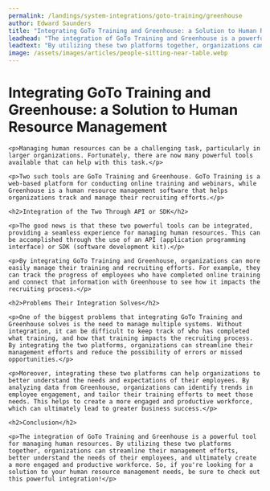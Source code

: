 ```yaml
---
permalink: /landings/system-integrations/goto-training/greenhouse
author: Edward Saunders
title: "Integrating GoTo Training and Greenhouse: a Solution to Human Resource Management"
leadhead: "The integration of GoTo Training and Greenhouse is a powerful tool for managing human resources"
leadtext: "By utilizing these two platforms together, organizations can streamline their management efforts, better understand the needs of their employees, and ultimately create a more engaged and productive workforce. So, if you're looking for a solution to your human resource management needs, be sure to check out this powerful integration!"
image: /assets/images/articles/people-sitting-near-table.webp
---
```

<div class="arttext">	<h1>Integrating GoTo Training and Greenhouse: a Solution to Human Resource Management</h1>

	<p>Managing human resources can be a challenging task, particularly in larger organizations. Fortunately, there are now many powerful tools available that can help with this task.</p>

	<p>Two such tools are GoTo Training and Greenhouse. GoTo Training is a web-based platform for conducting online training and webinars, while Greenhouse is a human resource management software that helps organizations track and manage their recruiting efforts.</p>

	<h2>Integration of the Two Through API or SDK</h2>

	<p>The good news is that these two powerful tools can be integrated, providing a seamless experience for managing human resources. This can be accomplished through the use of an API (application programming interface) or SDK (software development kit).</p>

	<p>By integrating GoTo Training and Greenhouse, organizations can more easily manage their training and recruiting efforts. For example, they can track the progress of employees who have completed online training and connect that information with Greenhouse to see how it impacts the recruiting process.</p>

	<h2>Problems Their Integration Solves</h2>

	<p>One of the biggest problems that integrating GoTo Training and Greenhouse solves is the need to manage multiple systems. Without integration, it can be difficult to keep track of who has completed what training, and how that training impacts the recruiting process. By integrating the two platforms, organizations can streamline their management efforts and reduce the possibility of errors or missed opportunities.</p>

	<p>Moreover, integrating these two platforms can help organizations to better understand the needs and expectations of their employees. By analyzing data from Greenhouse, organizations can identify trends in employee engagement, and tailor their training efforts to meet those needs. This helps to create a more engaged and productive workforce, which can ultimately lead to greater business success.</p>

	<h2>Conclusion</h2>

	<p>The integration of GoTo Training and Greenhouse is a powerful tool for managing human resources. By utilizing these two platforms together, organizations can streamline their management efforts, better understand the needs of their employees, and ultimately create a more engaged and productive workforce. So, if you're looking for a solution to your human resource management needs, be sure to check out this powerful integration!</p>

</div>
